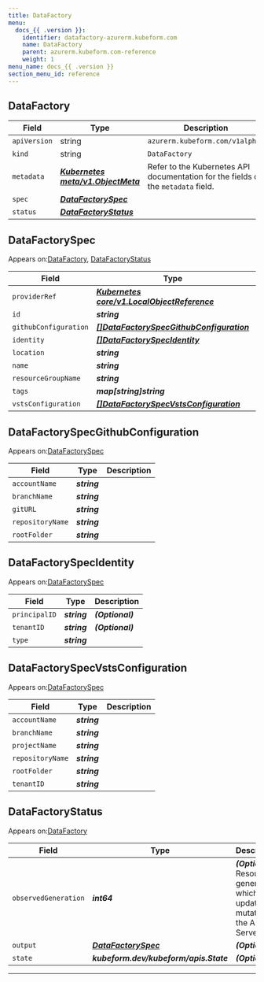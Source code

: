 ```yaml
---
title: DataFactory
menu:
  docs_{{ .version }}:
    identifier: datafactory-azurerm.kubeform.com
    name: DataFactory
    parent: azurerm.kubeform.com-reference
    weight: 1
menu_name: docs_{{ .version }}
section_menu_id: reference
---
```


## DataFactory
| Field | Type | Description |
| ------ | ----- | ----------- |
| `apiVersion` | string | `azurerm.kubeform.com/v1alpha1` |
|    `kind` | string | `DataFactory` |
| `metadata` | ***[Kubernetes meta/v1.ObjectMeta](https://kubernetes.io/docs/reference/generated/kubernetes-api/v1.13/#objectmeta-v1-meta)***|Refer to the Kubernetes API documentation for the fields of the `metadata` field.|
| `spec` | ***[DataFactorySpec](#DataFactorySpec)***||
| `status` | ***[DataFactoryStatus](#DataFactoryStatus)***||
## DataFactorySpec

Appears on:[DataFactory](#DataFactory), [DataFactoryStatus](#DataFactoryStatus)

| Field | Type | Description |
| ------ | ----- | ----------- |
| `providerRef` | ***[Kubernetes core/v1.LocalObjectReference](https://kubernetes.io/docs/reference/generated/kubernetes-api/v1.13/#localobjectreference-v1-core)***||
| `id` | ***string***||
| `githubConfiguration` | ***[[]DataFactorySpecGithubConfiguration](#DataFactorySpecGithubConfiguration)***| ***(Optional)*** |
| `identity` | ***[[]DataFactorySpecIdentity](#DataFactorySpecIdentity)***| ***(Optional)*** |
| `location` | ***string***||
| `name` | ***string***||
| `resourceGroupName` | ***string***||
| `tags` | ***map[string]string***| ***(Optional)*** |
| `vstsConfiguration` | ***[[]DataFactorySpecVstsConfiguration](#DataFactorySpecVstsConfiguration)***| ***(Optional)*** |
## DataFactorySpecGithubConfiguration

Appears on:[DataFactorySpec](#DataFactorySpec)

| Field | Type | Description |
| ------ | ----- | ----------- |
| `accountName` | ***string***||
| `branchName` | ***string***||
| `gitURL` | ***string***||
| `repositoryName` | ***string***||
| `rootFolder` | ***string***||
## DataFactorySpecIdentity

Appears on:[DataFactorySpec](#DataFactorySpec)

| Field | Type | Description |
| ------ | ----- | ----------- |
| `principalID` | ***string***| ***(Optional)*** |
| `tenantID` | ***string***| ***(Optional)*** |
| `type` | ***string***||
## DataFactorySpecVstsConfiguration

Appears on:[DataFactorySpec](#DataFactorySpec)

| Field | Type | Description |
| ------ | ----- | ----------- |
| `accountName` | ***string***||
| `branchName` | ***string***||
| `projectName` | ***string***||
| `repositoryName` | ***string***||
| `rootFolder` | ***string***||
| `tenantID` | ***string***||
## DataFactoryStatus

Appears on:[DataFactory](#DataFactory)

| Field | Type | Description |
| ------ | ----- | ----------- |
| `observedGeneration` | ***int64***| ***(Optional)*** Resource generation, which is updated on mutation by the API Server.|
| `output` | ***[DataFactorySpec](#DataFactorySpec)***| ***(Optional)*** |
| `state` | ***kubeform.dev/kubeform/apis.State***| ***(Optional)*** |
---

